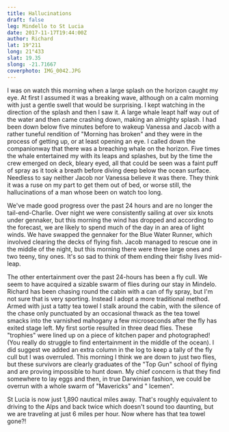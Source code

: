 ```yaml
---
title: Hallucinations
draft: false
leg: Mindello to St Lucia
date: 2017-11-17T19:44:00Z
author: Richard
lat: 19°211
long: 21°433
slat: 19.35
slong: -21.71667
coverphoto: IMG_0042.JPG
---
```

I was on watch this morning when a large splash on the horizon caught
my eye. At first I assumed it was a breaking wave, although on a calm
morning with just a gentle swell that would be surprising. I kept
watching in the direction of the splash and then I saw it. A large
whale leapt half way out of the water and then came crashing down,
making an almighty splash. I had been down below five minutes before to
wakeup Vanessa and Jacob with a rather tuneful rendition of "Morning
has broken" and they were in the process of getting up, or at least
opening an eye. I called down the companionway that there was a
breaching whale on the horizon. Five times the whale entertained my
with its leaps and splashes, but by the time the crew emerged on deck,
bleary eyed, all that could be seen was a faint puff of spray as it
took a breath before diving deep below the ocean surface. Needless to
say neither Jacob nor Vanessa believe it was there. They think it was a
ruse on my part to get them out of bed, or worse still, the
hallucinations of a man whose been on watch too long.

We've made good progress over the past 24 hours and are no longer the
tail-end-Charlie. Over night we were consistently sailing at over six
knots under gennaker, but this morning the wind has dropped and
according to the forecast, we are likely to spend much of the day in an
area of light winds. We have swapped the gennaker for the Blue Water
Runner, which involved clearing the decks of flying fish. Jacob managed
to rescue one in the middle of the night, but this morning there were
three large ones and two teeny, tiny ones. It's so sad to think of them
ending their fishy lives mid-leap.

The other entertainment over the past 24-hours has been a fly cull. We
seem to have acquired a sizable swarm of flies during our stay in
Mindelo. Richard has been chasing round the cabin with a can of fly
spray, but I'm not sure that is very sporting. Instead I adopt a more
traditional method. Armed with just a tatty tea towel I stalk around
the cabin, with the silence of the chase only punctuated by an
occasional thwack as the tea towel smacks into the varnished mahogany a
few microseconds after the fly has exited stage left. My first sortie
resulted in three dead flies. These "trophies" were lined up on a piece
of kitchen paper and photographed! (You really do struggle to find
entertainment in the middle of the ocean). I did suggest we added an
extra column in the log to keep a tally of the fly cull but I was
overruled. This morning I think we are down to just two flies, but
these survivors are clearly graduates of the "Top Gun" school of flying
and are proving impossible to hunt down. My chief concern is that they
find somewhere to lay eggs and then, in true Darwinian fashion, we
could be overrun with a whole swarm of "Mavericks" and " Icemen".

St Lucia is now just 1,890 nautical miles away. That's roughly
equivalent to driving to the Alps and back twice which doesn't sound
too daunting, but we are traveling at just 6 miles per hour. Now where
has that tea towel gone?!
